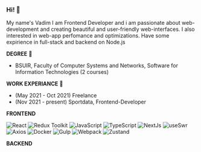 ### Hi! 👋 

My name's Vadim
I am Frontend Developer and i am passionate about web-development and
creating  beautiful and user-friendly web-interfaces.
I also interested in web-app perfomance and optimizations.
Have some expirience in full-stack and backend on Node.js


**DEGREE** 📖
- BSUIR, Faculty of Computer Systems and Networks, Software for Information Technologies (2 courses)


**WORK EXPERIANCE** 🏢
- (May 2021 - Oct 2021) Freelance
- (Nov 2021 - present) Sportdata, Frontend-Developer 


**FRONTEND**

![React](https://user-images.githubusercontent.com/65256109/230636349-231600e6-3a7e-4e19-b9f5-b1204b152eac.png)
![Redux Toolkit](https://user-images.githubusercontent.com/65256109/230636351-6c792db9-4a46-4d83-a9e8-d104c51fadf6.png)
![JavaScript](https://user-images.githubusercontent.com/65256109/230636347-8ab836e8-cb0d-4aed-b960-8d2811cd7f0a.png)
![TypeScript](https://user-images.githubusercontent.com/65256109/230636355-7fbb7584-3666-461a-8a63-516417f33152.png)
![NextJs](https://user-images.githubusercontent.com/65256109/230636348-b5259dfa-465a-4d6c-bcf4-4264e7eafb1b.png)
![useSwr](https://user-images.githubusercontent.com/65256109/230636358-c93db7aa-04c6-413e-88ba-d68653c0a433.png)
![Axios](https://user-images.githubusercontent.com/65256109/230636342-d88f7aca-3074-4311-a9d7-b839e8fcef4f.png)
![Docker](https://user-images.githubusercontent.com/65256109/230636343-031578f0-c277-401d-8ec3-9ee5c9043524.png)
![Gulp](https://user-images.githubusercontent.com/65256109/230636346-b33f057e-3ae2-4a60-bd9e-ff6fa6e3768f.png)
![Webpack](https://user-images.githubusercontent.com/65256109/230636360-a054a2e9-b496-44f7-a7d9-6c970f002361.png)
![Zustand](https://user-images.githubusercontent.com/65256109/230636362-9209b8cf-4bf5-4621-b044-7472f74c760f.png)


**BACKEND**
